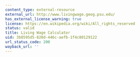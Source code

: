 ```yaml
---
content_type: external-resource
external_url: http://www.livingwage.geog.psu.edu/
has_external_license_warning: true
license: https://en.wikipedia.org/wiki/All_rights_reserved
status: valid
title: Living Wage Calculator
uid: 3b8595d5-820d-446c-aefb-1f4c80129122
url_status_code: 200
wayback_url: ''
---
```

